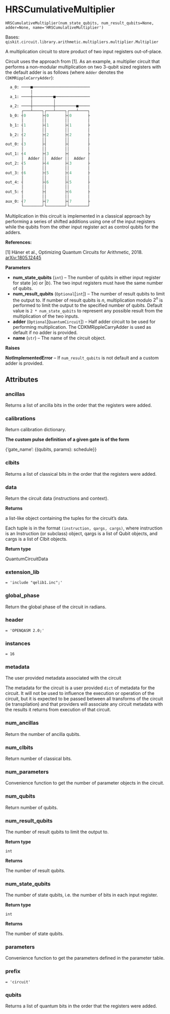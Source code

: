 # HRSCumulativeMultiplier

<span id="undefined" />

`HRSCumulativeMultiplier(num_state_qubits, num_result_qubits=None, adder=None, name='HRSCumulativeMultiplier')`

Bases: `qiskit.circuit.library.arithmetic.multipliers.multiplier.Multiplier`

A multiplication circuit to store product of two input registers out-of-place.

Circuit uses the approach from \[1]. As an example, a multiplier circuit that performs a non-modular multiplication on two 3-qubit sized registers with the default adder is as follows (where `Adder` denotes the `CDKMRippleCarryAdder`):

```python
  a_0: ────■─────────────────────────
           │
  a_1: ────┼─────────■───────────────
           │         │
  a_2: ────┼─────────┼─────────■─────
       ┌───┴────┐┌───┴────┐┌───┴────┐
  b_0: ┤0       ├┤0       ├┤0       ├
       │        ││        ││        │
  b_1: ┤1       ├┤1       ├┤1       ├
       │        ││        ││        │
  b_2: ┤2       ├┤2       ├┤2       ├
       │        ││        ││        │
out_0: ┤3       ├┤        ├┤        ├
       │        ││        ││        │
out_1: ┤4       ├┤3       ├┤        ├
       │  Adder ││  Adder ││  Adder │
out_2: ┤5       ├┤4       ├┤3       ├
       │        ││        ││        │
out_3: ┤6       ├┤5       ├┤4       ├
       │        ││        ││        │
out_4: ┤        ├┤6       ├┤5       ├
       │        ││        ││        │
out_5: ┤        ├┤        ├┤6       ├
       │        ││        ││        │
aux_0: ┤7       ├┤7       ├┤7       ├
       └────────┘└────────┘└────────┘
```

Multiplication in this circuit is implemented in a classical approach by performing a series of shifted additions using one of the input registers while the qubits from the other input register act as control qubits for the adders.

**References:**

\[1] Häner et al., Optimizing Quantum Circuits for Arithmetic, 2018. [arXiv:1805.12445](https://arxiv.org/pdf/1805.12445.pdf)

**Parameters**

*   **num\_state\_qubits** (`int`) – The number of qubits in either input register for state $|a\rangle$ or $|b\rangle$. The two input registers must have the same number of qubits.
*   **num\_result\_qubits** (`Optional`\[`int`]) – The number of result qubits to limit the output to. If number of result qubits is $n$, multiplication modulo $2^n$ is performed to limit the output to the specified number of qubits. Default value is `2 * num_state_qubits` to represent any possible result from the multiplication of the two inputs.
*   **adder** (`Optional`\[`QuantumCircuit`]) – Half adder circuit to be used for performing multiplication. The CDKMRippleCarryAdder is used as default if no adder is provided.
*   **name** (`str`) – The name of the circuit object.

**Raises**

**NotImplementedError** – If `num_result_qubits` is not default and a custom adder is provided.

## Attributes

<span id="undefined" />

### ancillas

Returns a list of ancilla bits in the order that the registers were added.

<span id="undefined" />

### calibrations

Return calibration dictionary.

**The custom pulse definition of a given gate is of the form**

\{‘gate\_name’: \{(qubits, params): schedule}}

<span id="undefined" />

### clbits

Returns a list of classical bits in the order that the registers were added.

<span id="undefined" />

### data

Return the circuit data (instructions and context).

**Returns**

a list-like object containing the tuples for the circuit’s data.

Each tuple is in the format `(instruction, qargs, cargs)`, where instruction is an Instruction (or subclass) object, qargs is a list of Qubit objects, and cargs is a list of Clbit objects.

**Return type**

QuantumCircuitData

<span id="undefined" />

### extension\_lib

`= 'include "qelib1.inc";'`

<span id="undefined" />

### global\_phase

Return the global phase of the circuit in radians.

<span id="undefined" />

### header

`= 'OPENQASM 2.0;'`

<span id="undefined" />

### instances

`= 16`

<span id="undefined" />

### metadata

The user provided metadata associated with the circuit

The metadata for the circuit is a user provided `dict` of metadata for the circuit. It will not be used to influence the execution or operation of the circuit, but it is expected to be passed between all transforms of the circuit (ie transpilation) and that providers will associate any circuit metadata with the results it returns from execution of that circuit.

<span id="undefined" />

### num\_ancillas

Return the number of ancilla qubits.

<span id="undefined" />

### num\_clbits

Return number of classical bits.

<span id="undefined" />

### num\_parameters

Convenience function to get the number of parameter objects in the circuit.

<span id="undefined" />

### num\_qubits

Return number of qubits.

<span id="undefined" />

### num\_result\_qubits

The number of result qubits to limit the output to.

**Return type**

`int`

**Returns**

The number of result qubits.

<span id="undefined" />

### num\_state\_qubits

The number of state qubits, i.e. the number of bits in each input register.

**Return type**

`int`

**Returns**

The number of state qubits.

<span id="undefined" />

### parameters

Convenience function to get the parameters defined in the parameter table.

<span id="undefined" />

### prefix

`= 'circuit'`

<span id="undefined" />

### qubits

Returns a list of quantum bits in the order that the registers were added.
